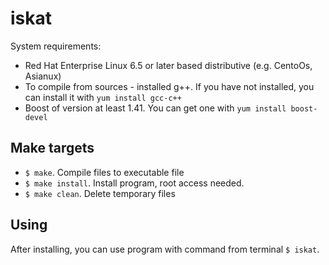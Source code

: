 # iskat

System requirements:

 * Red Hat Enterprise Linux 6.5 or later based distributive (e.g. CentoOs, Asianux)
 * To compile from sources - installed g++. If you have not installed, you can install it with 
 	`yum install gcc-c++`
 * Boost of version at least 1.41. You can get one with
 	`yum install boost-devel`


## Make targets
 * `$ make`. Compile files to executable file
 * `$ make install`. Install program, root access needed.
 * `$ make clean`. Delete temporary files

## Using

After installing, you can use program with command from terminal `$ iskat`.